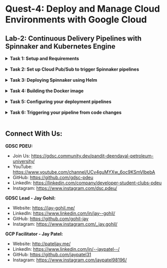 # Quest-4: Deploy and Manage Cloud Environments with Google Cloud
## Lab-2: Continuous Delivery Pipelines with Spinnaker and Kubernetes Engine

<details> 
  <summary><b>Task 1: Setup and Requirements</b></summary>
  <br/>
  <p>

1. Activate Cloud Shell    
2. Google Kubernetes Engine
    a. In the cloud shell environment type the following command to set the zone:
    ```
    gcloud config set compute/zone us-central1-f
    ```
    b. Create a Kubernetes Engine using the Spinnaker tutorial sample application:
    ```
    gcloud container clusters create spinnaker-tutorial \
    --machine-type=n1-standard-2
    ``` 
    c. Create the service account:
    ```
    gcloud iam service-accounts create spinnaker-account \
    --display-name spinnaker-account
    ```
    d. Store the service account email address and your current project ID in environment variables for use in later commands:
    ```
    export SA_EMAIL=$(gcloud iam service-accounts list \
    --filter="displayName:spinnaker-account" \
    --format='value(email)')
    ```
    ```
    export PROJECT=$(gcloud info --format='value(config.project)')
    ```
    e. Bind the storage.admin role to your service account:
    ```
    gcloud projects add-iam-policy-binding $PROJECT \
    --role roles/storage.admin \
    --member serviceAccount:$SA_EMAIL
    ```
    f. Download the service account key. In a later step, you will install Spinnaker and upload this key to Kubernetes Engine:
    ```
    gcloud iam service-accounts keys create spinnaker-sa.json \
     --iam-account $SA_EMAIL
    ```

  </p>
</details>
<br/>
  
<details> 
  <summary><b>Task 2: Set up Cloud Pub/Sub to trigger Spinnaker pipelines</b></summary>
  <br/>
  <p>
    
1. Create the Cloud Pub/Sub topic for notifications from Container Registry.
    ```
    gcloud pubsub topics create projects/$PROJECT/topics/gcr
    ```
2. Create a subscription that Spinnaker can read from to receive notifications of images being pushed.
    ```
    gcloud pubsub subscriptions create gcr-triggers \
    --topic projects/${PROJECT}/topics/gcr
    ```
3. Give Spinnaker's service account permissions to read from the gcr-triggers subscription.
    ```
    export SA_EMAIL=$(gcloud iam service-accounts list \
        --filter="displayName:spinnaker-account" \
        --format='value(email)')
    ```
    ```
    gcloud beta pubsub subscriptions add-iam-policy-binding gcr-triggers \
        --role roles/pubsub.subscriber --member serviceAccount:$SA_EMAIL``
    ```
    
  </p>
</details>
<br/>

<details> 
  <summary><b>Task 3: Deploying Spinnaker using Helm</b></summary>
  <br/>
  <p>
    
1. Download and install the helm binary:
    ```
    wget https://get.helm.sh/helm-v3.1.1-linux-amd64.tar.gz
    ```

2. Unzip the file to your local system:
    ```
    tar zxfv helm-v3.1.1-linux-amd64.tar.gz
    ```
    ```
    cp linux-amd64/helm .
    ```

3. Grant Helm the cluster-admin role in your cluster:
    ```
    kubectl create clusterrolebinding user-admin-binding \
        --clusterrole=cluster-admin --user=$(gcloud config get-value account)
    ```

4. Grant Spinnaker the cluster-admin role so it can deploy resources across all namespaces:
    ```
    kubectl create clusterrolebinding --clusterrole=cluster-admin \
        --serviceaccount=default:default spinnaker-admin
    ```

5. Add the stable charts deployments to Helm's usable repositories (includes Spinnaker):
    ```
    ./helm repo add stable https://charts.helm.sh/stable
    ./helm repo update
    ```

6. Still in Cloud Shell, create a bucket for Spinnaker to store its pipeline configuration:
    ```
    export PROJECT=$(gcloud info \
        --format='value(config.project)')
    ```
    ```
    export BUCKET=$PROJECT-spinnaker-config
    ```
    ```
    gsutil mb -c regional -l us-central1 gs://$BUCKET
    ```

7. Run the following command to create a spinnaker-config.yaml file, which describes how Helm should install Spinnaker:
    ```
    export SA_JSON=$(cat spinnaker-sa.json)
    export PROJECT=$(gcloud info --format='value(config.project)')
    export BUCKET=$PROJECT-spinnaker-config
    cat > spinnaker-config.yaml <<EOF
    gcs:
      enabled: true
      bucket: $BUCKET
      project: $PROJECT
      jsonKey: '$SA_JSON'
    dockerRegistries:
    - name: gcr
      address: https://gcr.io
      username: _json_key
      password: '$SA_JSON'
      email: 1234@5678.com
    # Disable minio as the default storage backend
    minio:
      enabled: false
    # Configure Spinnaker to enable GCP services
    halyard:
      spinnakerVersion: 1.19.4
      image:
        repository: us-docker.pkg.dev/spinnaker-community/docker/halyard
        tag: 1.32.0
        pullSecrets: []
      additionalScripts:
        create: true
        data:
          enable_gcs_artifacts.sh: |-
            \$HAL_COMMAND config artifact gcs account add gcs-$PROJECT --json-path /opt/gcs/key.json
            \$HAL_COMMAND config artifact gcs enable
          enable_pubsub_triggers.sh: |-
            \$HAL_COMMAND config pubsub google enable
            \$HAL_COMMAND config pubsub google subscription add gcr-triggers \
              --subscription-name gcr-triggers \
              --json-path /opt/gcs/key.json \
              --project $PROJECT \
              --message-format GCR
    EOF
    ```


8. Use the Helm command-line interface to deploy the chart with your configuration set:
    ```
    ./helm install -n default cd stable/spinnaker -f spinnaker-config.yaml \
               --version 2.0.0-rc9 --timeout 10m0s --wait
    ```

9. After the command completes, run the following command to set up port forwarding to Spinnaker from Cloud Shell:
    ```
    export DECK_POD=$(kubectl get pods --namespace default -l "cluster=spin-deck" \
        -o jsonpath="{.items[0].metadata.name}")
    ```
    ```
    kubectl port-forward --namespace default $DECK_POD 8080:9000 >> /dev/null &
    ```

10. To open the Spinnaker user interface, click the Web Preview icon at the top of the Cloud Shell window and select Preview on port 8080.


  </p>
</details>
<br/>

<details> 
  <summary><b>Task 4: Building the Docker image</b></summary>
  <br/>
  <p>
    
1. In Cloud Shell tab and download the sample application source code:

   ```
   gsutil -m cp -r gs://spls/gsp114/sample-app.tar .
   ```
   
2. Unpack the source code:
    ```
    mkdir sample-app
    tar xvf sample-app.tar -C ./sample-app
    ```
3. Change directories to the source code:
    ```
    cd sample-app
    ```
4. Set the username and email address for your Git commits in this repository. Replace [USERNAME] with a username you create:
    ```
    git config --global user.email "$(gcloud config get-value core/account)"
    ```
    ```
    git config --global user.name "[USERNAME]"
    ```
5. Make the initial commit to your source code repository:
    ```
    git init
    ```
    ```
    git add .
    ```
    ```
    git commit -m "Intial Commit"
    ```
6. Create a repository to host your code:
    ```
    gcloud source repos create sample-app
    ```
    ```
    git config credential.helper gcloud.sh
    ```
7. Add your newly created repository as remote:
    ```
    export PROJECT=$(gcloud info --format='value(config.project)')
    ```
    ```
    git remote add origin https://source.developers.google.com/p/$PROJECT/r/sample-app
    ```
8. Push your code to the new repository's master branch:
    ```
    git push origin master
    ```
9. Check that you can see your source code in the Console by clicking Navigation Menu > Source Repositories.
10. Click sample-app.
11. In the Cloud Platform Console, click Navigation menu > Cloud Build > Triggers.
12. Click Create trigger.
13. Set the following trigger settings:

    - Name: sample-app-tags
    - Event: Push new tag
    - Select your newly created sample-app repository.
    - Tag: v1.*
    - Configuration: Cloud Build configuration file (yaml or json)
    - Cloud Build configuration file location: /cloudbuild.yaml
14. Click CREATE.
15. Create the bucket:
    ```
    export PROJECT=$(gcloud info --format='value(config.project)')
    ```
    ```
    gsutil mb -l us-central1 gs://$PROJECT-kubernetes-manifests
    ```
16. Enable versioning on the bucket so that you have a history of your manifests:
    ```
    gsutil versioning set on gs://$PROJECT-kubernetes-manifests
    ```
17. Set the correct project ID in your kubernetes deployment manifests:
    ```
    sed -i s/PROJECT/$PROJECT/g k8s/deployments/*
    ```
18. Commit the changes to the repository:
    ```
    git commit -a -m "Set project ID"
    ```
19 In Cloud Shell, still in the sample-app directory, create a Git tag:
    ```
    git tag v1.0.0
    ```
20. Push the tag:
    ```
    git push --tags
    ```
21. Go to the Cloud Console. Still in Cloud Build, click History in the left pane to check that the build has been triggered. If not, verify that the trigger was configured properly in the previous section.

    
  </p>
</details>
<br/>

<details> 
  <summary><b>Task 5: Configuring your deployment pipelines</b></summary>
  <br/>
  <p>
    
1. Download the 1.14.0 version of spin:

   ```
   curl -LO https://storage.googleapis.com/spinnaker-artifacts/spin/1.14.0/linux/amd64/spin
   ```
   
2. Make spin executable:
    ```
    chmod +x spin
    ```
3. Use spin to create an app called sample in Spinnaker. Set the owner email address for the app in Spinnaker:
    ```
    ./spin application save --application-name sample \
                        --owner-email "$(gcloud config get-value core/account)" \
                        --cloud-providers kubernetes \
                        --gate-endpoint http://localhost:8080/gate
    ```
4. From your sample-app source code directory, run the following command to upload an example pipeline to your Spinnaker instance:
    ```
    export PROJECT=$(gcloud info --format='value(config.project)')
    sed s/PROJECT/$PROJECT/g spinnaker/pipeline-deploy.json > pipeline.json
    ./spin pipeline save --gate-endpoint http://localhost:8080/gate -f pipeline.json
    ```
5. In the Spinnaker UI, click Applications at the top of the screen to see your list of managed applications. sample is your application. If you don't see sample, try refreshing the Spinnaker Applications tab.
6. Click sample to view your application deployment.
7. Click Pipelines at the top to view your applications pipeline status.
8. Click Start Manual Execution and select Deploy for the Pipeline and then click Run to trigger the pipeline this first time.
9. Click Execution Details to see more information about the pipeline's progress.
10. Click a stage to see details about it.
11. Hover over the yellow "person" icon and click Continue.
12. To view the app, select Infrastructure > Load Balancers in the top of the Spinnaker UI.
13. Scroll down the list of load balancers and click Default, under service sample-frontend-production. You will see details for your load balancer appear on the right side of the page. If you do not, you may need to refresh your browser.
14. Scroll down the details pane on the right and copy your app's IP address by clicking the clipboard button on the Ingress IP. The ingress IP link from the Spinnaker UI may use HTTPS by default, while the application is configured to use HTTP.
15. Paste the address into a new browser tab to view the application. You might see the canary version displayed, but if you refresh you will also see the production version.
    
  </p>
</details>
<br/>

<details> 
  <summary><b>Task 6: Triggering your pipeline from code changes</b></summary>
  <br/>
  <p>
    
1. From your sample-app directory, change the color of the app from orange to blue:

   ```
   sed -i 's/orange/blue/g' cmd/gke-info/common-service.go
   ```
   
2. Tag your change and push it to the source code repository:
    ```
    git commit -a -m "Change color to blue"
    ```
    ```
    git tag v1.0.1
    ```
    ```
    git push --tags
    ```
3. In the Console, in Cloud Build > History, wait a couple of minutes for the new build to appear. You may need to refresh your page. Wait for the new build to complete, before going to the next step.
4. Return to the Spinnaker UI and click Pipelines to watch the pipeline start to deploy the image. The automatically triggered pipeline will take a few minutes to appear. You may need to refresh your page.
  </p>
</details>
<br/>







## Connect With Us:

**GDSC PDEU:**
- Join Us: https://gdsc.community.dev/pandit-deendayal-petroleum-university/
- YouTube: https://www.youtube.com/channel/UCv4guMYXw_6oc9KSmVlbebA
- GitHub: https://github.com/gdsc-pdeu
- LinkedIn: https://linkedin.com/company/developer-student-clubs-pdeu
- Instagram: https://www.instagram.com/dsc.pdeu/

**GDSC Lead - Jay Gohil:**
- Website: https://jay-gohil.me/
- LinkedIn: https://www.linkedin.com/in/jay--gohil/
- GitHub: https://github.com/gohil-jay
- Instagram: https://www.instagram.com/_jay.gohil/

**GCP Facilitator - Jay Patel:**
- Website: http://pateljay.me/
- LinkedIn: https://www.linkedin.com/in/--jaypatel--/
- GitHub: https://github.com/jaypatel31
- Instagram: https://www.instagram.com/jaypatel98196/
